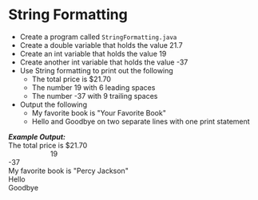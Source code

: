 # String Formatting

- Create a program called `StringFormatting.java`
- Create a double variable that holds the value 21.7
- Create an int variable that holds the value 19
- Create another int variable that holds the value -37
- Use String formatting to print out the following
  - The total price is $21.70
  - The number 19 with 6 leading spaces
  - The number -37 with 9 trailing spaces
- Output the following
  - My favorite book is "Your Favorite Book"
  - Hello and Goodbye on two separate lines with one print statement

***Example Output:***\
The total price is $21.70\
      19\
-37         \
My favorite book is "Percy Jackson"\
Hello\
Goodbye
